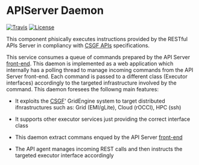 # APIServer Daemon
[![Travis](http://img.shields.io/travis/FutureGateway/geAPIServer/master.png)](https://travis-ci.org/FutureGateway/geAPIServer)
[![License](https://img.shields.io/github/license/FutureGateway/geAPIServer.svg?style?flat)](http://www.apache.org/licenses/LICENSE-2.0.txt)

This component phisically executes instructions provided by the RESTful APIs Server in compliancy with [CSGF APIs][specs] specifications.

This service consumes a queue of commands prepared by the API Server [front-end][fgAPIServer]. This daemon is implemented as a web application which internally has a polling thread to manage incoming commands from the API Server front-end. Each command is passed to a different class (Executor interfaces) accordingly to the targeted infrastructure involved by the command.
This daemon foresees the followng main features:

 - It exploits the [CSGF][CSGF]' GridEngine system to target distributed ifnrastructures such as: Grid (EMI/gLite), Cloud (rOCCI), HPC (ssh)
 - It supports other executor services just providing the correct interface class
 - This daemon extract commans enqued by the API Server [front-end][fgAPIServer]
 - The API agent manages incoming REST calls and then instructs the targeted executor interface accordingly

   [specs]: <http://docs.csgfapis.apiary.io/#reference/v1.0/application/create-a-task>
   [CSGF]: <https://www.catania-science-gateways.it>
   [fgAPIServer]: <https://github.com/FutureGateway/fgAPIServer>
